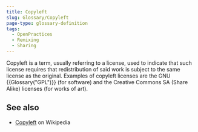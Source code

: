```yaml
---
title: Copyleft
slug: Glossary/Copyleft
page-type: glossary-definition
tags:
  - OpenPractices
  - Remixing
  - Sharing
---
```


Copyleft is a term, usually referring to a license, used to indicate that such license requires that redistribution of said work is subject to the same license as the original. Examples of copyleft licenses are the GNU {{Glossary("GPL")}} (for software) and the Creative Commons SA (Share Alike) licenses (for works of art).

## See also

- [Copyleft](https://en.wikipedia.org/wiki/Copyleft) on Wikipedia

